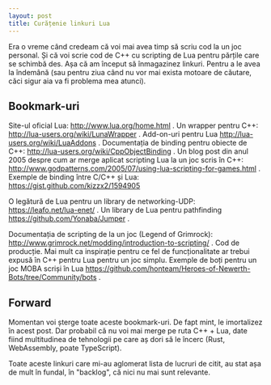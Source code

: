 ```yaml
---
layout: post
title: Curățenie linkuri Lua
---
```


Era o vreme când credeam că voi mai avea timp să scriu cod la un joc personal.
Și că voi scrie cod de C++ cu scripting de Lua pentru părțile care se schimbă des.
Așa că am început să înmagazinez linkuri. Pentru a le avea la îndemână (sau pentru ziua când nu vor mai exista motoare de căutare, căci sigur aia va fi problema mea atunci).

## Bookmark-uri

Site-ul oficial Lua: <http://www.lua.org/home.html> .
Un wrapper pentru C++: <http://lua-users.org/wiki/LunaWrapper> .
Add-on-uri pentru Lua <http://lua-users.org/wiki/LuaAddons> .
Documentația de binding pentru obiecte de C++: <http://lua-users.org/wiki/CppObjectBinding> .
Un blog post din anul 2005 despre cum ar merge aplicat scripting Lua la un joc scris în C++: <http://www.godpatterns.com/2005/07/using-lua-scripting-for-games.html> .
Exemple de binding între C/C++ și Lua: <https://gist.github.com/kizzx2/1594905>

O legătură de Lua pentru un library de networking-UDP: <https://leafo.net/lua-enet/> .
Un library de Lua pentru pathfinding <https://github.com/Yonaba/Jumper> .

Documentația de scripting de la un joc (Legend of Grimrock): <http://www.grimrock.net/modding/introduction-to-scripting/> . Cod de producție. Mai mult ca inspirație pentru ce fel de funcționalitate ar trebui expusă în C++ pentru Lua pentru un joc simplu.
Exemple de boți pentru un joc MOBA scriși în Lua <https://github.com/honteam/Heroes-of-Newerth-Bots/tree/Community/bots> .

## Forward

Momentan voi șterge toate aceste bookmark-uri.
De fapt mint, le imortalizez în acest post.
Dar probabil că nu voi mai merge pe ruta C++ + Lua, date fiind multitudinea de tehnologii pe care aș dori să le încerc (Rust, WebAssembly, poate TypeScript).

Toate aceste linkuri care mi-au aglomerat lista de lucruri de citit, au stat așa de mult în fundal, în "backlog", că nici nu mai sunt relevante.
